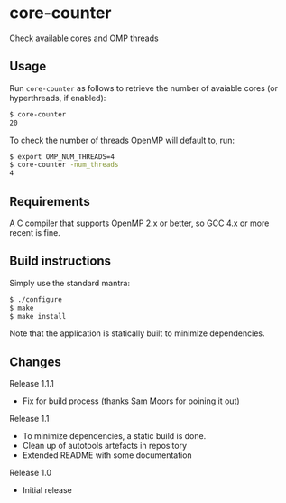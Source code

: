 # core-counter

Check available cores and OMP threads

## Usage

Run `core-counter` as follows to retrieve the number of avaiable cores
(or hyperthreads, if enabled):
```bash
$ core-counter
20
```

To check the number of threads OpenMP will default to, run:
```bash
$ export OMP_NUM_THREADS=4
$ core-counter -num_threads
4
```


## Requirements

A C compiler that supports OpenMP 2.x or better, so GCC 4.x or more recent
is fine.


## Build instructions

Simply use the standard mantra:
```bash
$ ./configure
$ make
$ make install
```

Note that the application is statically built to minimize dependencies.


## Changes

Release 1.1.1
  * Fix for build process (thanks Sam Moors for poining it out)

Release 1.1
  * To minimize dependencies, a static build is done.
  * Clean up of autotools artefacts in repository
  * Extended README with some documentation

Release 1.0
  * Initial release
